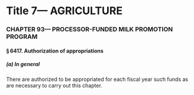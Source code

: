 
# Title 7— AGRICULTURE
### CHAPTER 93— PROCESSOR-FUNDED MILK PROMOTION PROGRAM
#### § 6417. Authorization of appropriations
##### (a) In general

There are authorized to be appropriated for each fiscal year such funds as are necessary to carry out this chapter.
